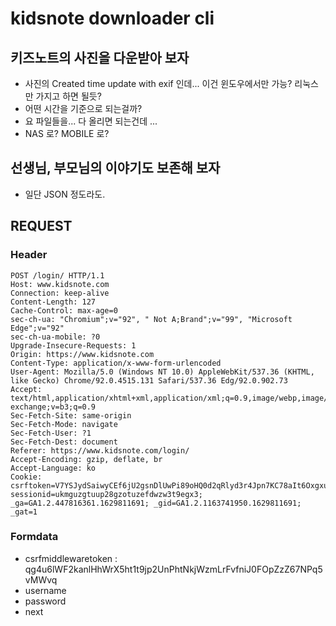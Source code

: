 # kidsnote downloader cli
## 키즈노트의 사진을 다운받아 보자
- 사진의 Created time update with exif 인데... 이건 윈도우에서만 가능? 리눅스만 가지고 하면 될듯?
- 어떤 시간을 기준으로 되는걸까?
- 요 파일들을... 다 올리면 되는건데 ...
- NAS 로? MOBILE 로?
## 선생님, 부모님의 이야기도 보존해 보자
- 일단 JSON 정도라도.

## REQUEST

### Header 
```
POST /login/ HTTP/1.1
Host: www.kidsnote.com
Connection: keep-alive
Content-Length: 127
Cache-Control: max-age=0
sec-ch-ua: "Chromium";v="92", " Not A;Brand";v="99", "Microsoft Edge";v="92"
sec-ch-ua-mobile: ?0
Upgrade-Insecure-Requests: 1
Origin: https://www.kidsnote.com
Content-Type: application/x-www-form-urlencoded
User-Agent: Mozilla/5.0 (Windows NT 10.0) AppleWebKit/537.36 (KHTML, like Gecko) Chrome/92.0.4515.131 Safari/537.36 Edg/92.0.902.73
Accept: text/html,application/xhtml+xml,application/xml;q=0.9,image/webp,image/apng,*/*;q=0.8,application/signed-exchange;v=b3;q=0.9
Sec-Fetch-Site: same-origin
Sec-Fetch-Mode: navigate
Sec-Fetch-User: ?1
Sec-Fetch-Dest: document
Referer: https://www.kidsnote.com/login/
Accept-Encoding: gzip, deflate, br
Accept-Language: ko
Cookie: csrftoken=V7YSJydSaiwyCEf6jU2gsnDlUwPi89oHQ0d2qRlyd3r4Jpn7KC78aIt6Oxgxuhwe; sessionid=ukmguzgtuup28gzotuzefdwzw3t9egx3; _ga=GA1.2.447816361.1629811691; _gid=GA1.2.1163741950.1629811691; _gat=1
```
### Formdata
- csrfmiddlewaretoken : qg4u6lWF2kanlHhWrX5ht1t9jp2UnPhtNkjWzmLrFvfniJ0FOpZzZ67NPq5vMWvq
- username
- password
- next